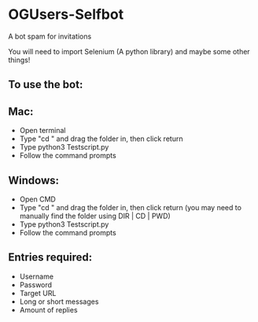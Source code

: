 # OGUsers-Selfbot
A bot spam for invitations

You will need to import Selenium (A python library) and maybe some other things!

To use the bot:
--
Mac:
-
* Open terminal
* Type "cd " and drag the folder in, then click return
* Type python3 Testscript.py
* Follow the command prompts

Windows:
-
* Open CMD
* Type "cd " and drag the folder in, then click return (you may need to manually find the folder using DIR | CD | PWD)
* Type python3 Testscript.py
* Follow the command prompts

Entries required:
--
* Username
* Password
* Target URL
* Long or short messages
* Amount of replies
